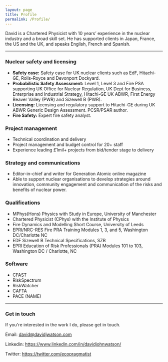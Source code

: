 ```yaml
---
layout: page
title: Profile
permalink: /Profile/
---
```


David is a Chartered Physicist with 10 years’ experience in the nuclear industry and a broad skill set. He has supported clients in Japan, France, the US and the UK, and speaks English, French and Spanish.

----

### Nuclear safety and licensing

* **Safety case:** Safety case for UK nuclear clients such as EdF, Hitachi-GE, Rolls-Royce and Devonport Dockyard.
* **Probabilistic Safety Assessment:** Level 1, Level 3 and Fire PSA supporting UK Office for Nuclear Regulation, UK Dept for Business, Enterprise and Industrial Strategy, Hitachi-GE UK ABWR, First Energy Beaver Valley (PWR) and Sizewell B (PWR). 
* **Licensing:** Licensing and regulatory support to Hitachi-GE during UK ABWR Generic Design Assessment. PCSR/PSAR author. 
* **Fire Safety:** Expert fire safety analyst.

### Project management

* Technical coordination and delivery
* Project management and budget control for 20+ staff 
* Experience leading £1mil+ projects from bid/tender stage to delivery

### Strategy and communications

* Editor-in-chief and writer for Generation Atomic online magazine
* Able to support nuclear organisations to develop strategies around innovation, community engagement and communication of the risks and benefits of nuclear power.

### Qualifications

* MPhys(Hons) Physics with Study in Europe, University of Manchester
* Chartered Physicist (CPhys) with the Institute of Physics
* Fire Dynamics and Modelling Short Course, University of Leeds
* EPRI/NRC-RES Fire PRA Training Modules 1, 3, and 5, Washington DC/Charlotte NC
* EDF Sizewell B Technical Specifications, SZB
* EPRI Education of Risk Professionals (PRA) Modules 101 to 103, Washington DC / Charlotte, NC

### Software
* CFAST
* RiskSpectrum
* RiskWatcher
* CAFTA
* PACE (NAME)

----

### Get in touch

If you're interested in the work I do, please get in touch.

Email: [david@davidjwatson.com](mailto:david@davidjwatson.com)

Linkedin: <https://www.linkedin.com/in/davidjohnwatson/>

Twitter: <https://twitter.com/ecopragmatist>

